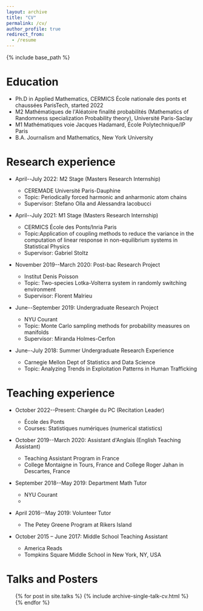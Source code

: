 ```yaml
---
layout: archive
title: "CV"
permalink: /cv/
author_profile: true
redirect_from:
  - /resume
---
```


{% include base_path %}

Education
======
* Ph.D in Applied Mathematics, CERMICS École nationale des ponts et chaussées ParisTech, started 2022
* M2 Mathématiques de l'Aléatoire finalité probabilités (Mathematics of Randomness specialization Probability theory), Université Paris-Saclay
* M1 Mathématiques voie Jacques Hadamard, École Polytechnique/IP Paris
* B.A. Journalism and Mathematics, New York University

Research experience
======
* April--July 2022: M2 Stage (Masters Research Internship)
  * CEREMADE Université Paris-Dauphine
  * Topic: Periodically forced harmonic and anharmonic atom chains
  * Supervisor: Stefano Olla and Alessandra Iacobucci

* April--July 2021: M1 Stage (Masters Research Internship)
  * CERMICS École des Ponts/Inria Paris
  * Topic:Application of coupling methods to reduce the variance in the computation of linear response in non-equilibrium systems in Statistical Physics
  * Supervisor: Gabriel Stoltz

* November 2019--March 2020: Post-bac Research Project
  * Institut Denis Poisson
  * Topic: Two-species Lotka-Volterra system in randomly switching environment
  * Supervisor: Florent Malrieu

* June--September 2019: Undergraduate Research Project
  * NYU Courant
  * Topic: Monte Carlo sampling methods for probability measures on manifolds
  * Supervisor: Miranda Holmes-Cerfon

* June--July 2018: Summer Undergraduate Research Experience         
  * Carnegie Mellon Dept of Statistics and Data Science
  * Topic: Analyzing Trends in Exploitation Patterns in Human Trafficking

Teaching experience
======
* October 2022--Present: Chargée du PC (Recitation Leader)
  * École des Ponts
  * Courses: Statistiques numériques (numerical statistics)

* October 2019--March 2020: Assistant d'Anglais (English Teaching Assistant)
  * Teaching Assistant Program in France 
  * College Montaigne in Tours, France and College Roger Jahan in Descartes, France

* September 2018--May 2019: Department Math Tutor
  * NYU Courant
  * 

* April 2016--May 2019: Volunteer Tutor
  * The Petey Greene Program at Rikers Island

* October 2015 – June 2017: Middle School Teaching Assistant
  * America Reads
  * Tompkins Square Middle School in New York, NY, USA

<!-- Publications
======
  <ul>{% for post in site.publications %}
    {% include archive-single-cv.html %}
  {% endfor %}</ul> -->
  
Talks and Posters
======
<ul>{% for post in site.talks %}
    {% include archive-single-talk-cv.html %}
  {% endfor %}</ul>
  
<!-- Teaching
======
  <ul>{% for post in site.teaching %}
    {% include archive-single-cv.html %}
  {% endfor %}</ul> -->
  
<!-- Service and leadership
======
* Currently signed in to 43 different slack teams -->
